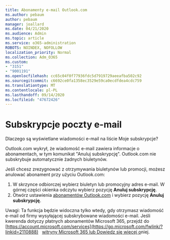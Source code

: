 ```yaml
---
title: Abonamenty e-mail Outlook.com
ms.author: pebaum
author: pebaum
manager: joallard
ms.date: 04/21/2020
ms.audience: Admin
ms.topic: article
ms.service: o365-administration
ROBOTS: NOINDEX, NOFOLLOW
localization_priority: Normal
ms.collection: Adm_O365
ms.custom:
- "3151"
- "9001191"
ms.openlocfilehash: cc65c04f0f77936fdc5d7919729aeeafba502c92
ms.sourcegitcommit: c6692ce0fa1358ec3529e59ca0ecdfdea4cdc759
ms.translationtype: MT
ms.contentlocale: pl-PL
ms.lasthandoff: 09/14/2020
ms.locfileid: "47672426"
---
```

# <a name="email-subscriptions"></a>Subskrypcje poczty e-mail

Dlaczego są wyświetlane wiadomości e-mail na liście Moje subskrypcje?

Outlook.com wykrył, że wiadomość e-mail zawiera informacje o abonamentach, w tym komunikat "Anuluj subskrypcję". Outlook.com nie subskrybuje automatycznie żadnych biuletynów.

Jeśli chcesz zrezygnować z otrzymywania biuletynów lub promocji, możesz anulować abonament przy użyciu Outlook.com:
1. W skrzynce odbiorczej wybierz biuletyn lub promocyjny adres e-mail. W górnej części okienka odczytu wybierz pozycję **Anuluj subskrypcję**.
2. Otwórz ustawienia [abonamentów Outlook.com](https://go.microsoft.com/fwlink/?linkid=2110887) i wybierz pozycję **Anuluj subskrypcję**.

Uwagi: Ta funkcja będzie widoczna tylko wtedy, gdy otrzymasz wiadomość e-mail od firmy wysyłającej subskrybowane wiadomości e-mail.
Jeśli kwerenda dotyczy płatnych abonamentów Microsoft 365, przejdź do [https://account.microsoft.com/services](https://go.microsoft.com/fwlink/?linkid=2110888)   [witryny Microsoft 365 lub Dowiedz się więcej o](https://products.office.com/compare-all-microsoft-office-products?tab=1&WT.mc_id=PROD_OL-Web_Support_O365NewValue_Upgrade)niej.
  